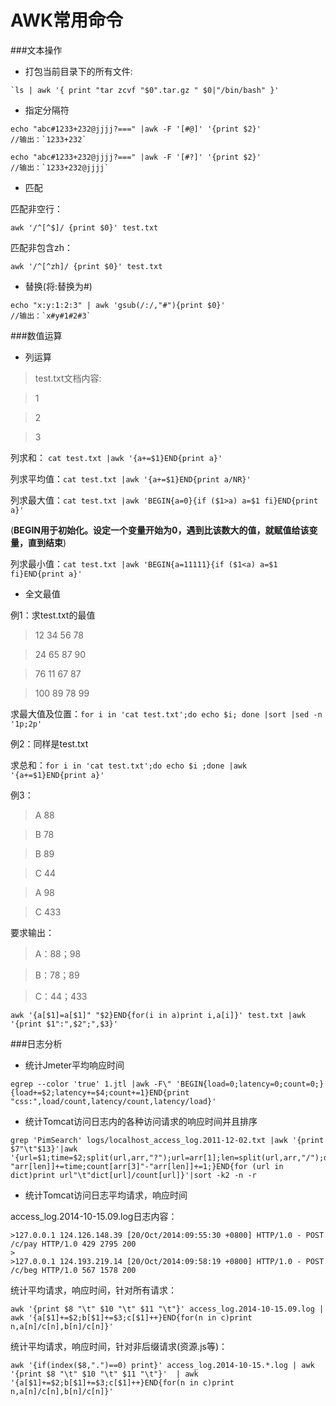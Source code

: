 AWK常用命令
=================
###文本操作
* 打包当前目录下的所有文件:
```shell
`ls | awk '{ print "tar zcvf "$0".tar.gz " $0|"/bin/bash" }'
```
* 指定分隔符
```shell
echo "abc#1233+232@jjjj?===" |awk -F '[#@]' '{print $2}' 
//输出：`1233+232`

echo "abc#1233+232@jjjj?===" |awk -F '[#?]' '{print $2}'
//输出：`1233+232@jjjj`
```
* 匹配

匹配非空行：
```shell
awk '/^[^$]/ {print $0}' test.txt
```
匹配非包含zh：
```shell
awk '/^[^zh]/ {print $0}' test.txt
```
* 替换(将:替换为#)
```shell
echo "x:y:1:2:3" | awk 'gsub(/:/,"#"){print $0}'
//输出：`x#y#1#2#3`
```
###数值运算
* 列运算

>test.txt文档内容:

>1

>2

>3

列求和： `cat test.txt |awk '{a+=$1}END{print a}'`

列求平均值：`cat test.txt |awk '{a+=$1}END{print a/NR}'`

列求最大值：`cat test.txt |awk 'BEGIN{a=0}{if ($1>a) a=$1 fi}END{print a}'`

(**BEGIN用于初始化。设定一个变量开始为0，遇到比该数大的值，就赋值给该变量，直到结束**)

列求最小值：`cat test.txt |awk 'BEGIN{a=11111}{if ($1<a) a=$1 fi}END{print a}'`


* 全文最值

例1：求test.txt的最值

>12 34 56 78

>24 65 87 90

>76 11 67 87

>100 89 78 99

求最大值及位置：`for i in 'cat test.txt';do echo $i; done |sort |sed -n '1p;2p'`  

例2：同样是test.txt

求总和：`for i in 'cat test.txt';do echo $i ;done |awk '{a+=$1}END{print a}'`

例3：

>A     88

>B     78

>B     89

>C     44

>A     98

>C     433

要求输出：

>A：88；98

>B：78；89
          
>C：44；433
          
`awk '{a[$1]=a[$1]" "$2}END{for(i in a)print i,a[i]}' test.txt |awk '{print $1":",$2";",$3}'`

###日志分析

* 统计Jmeter平均响应时间
```shell
egrep --color 'true' 1.jtl |awk -F\" 'BEGIN{load=0;latency=0;count=0;}{load+=$2;latency+=$4;count+=1}END{print "css:",load/count,latency/count,latency/load}'
```

* 统计Tomcat访问日志内的各种访问请求的响应时间并且排序
```shell 
grep 'PimSearch' logs/localhost_access_log.2011-12-02.txt |awk '{print $7"\t"$13}'|awk '{url=$1;time=$2;split(url,arr,"?");url=arr[1];len=split(url,arr,"/");dict[arr[3]"-"arr[len]]+=time;count[arr[3]"-"arr[len]]+=1;}END{for (url in dict)print url"\t"dict[url]/count[url]}'|sort -k2 -n -r
```

* 统计Tomcat访问日志平均请求，响应时间

access_log.2014-10-15.09.log日志内容：
```shell
>127.0.0.1 124.126.148.39 [20/Oct/2014:09:55:30 +0800] HTTP/1.0 - POST /c/pay HTTP/1.0 429 2795 200
>
>127.0.0.1 124.193.219.14 [20/Oct/2014:09:58:19 +0800] HTTP/1.0 - POST /c/beg HTTP/1.0 567 1578 200
```
统计平均请求，响应时间，针对所有请求：
```shell
awk '{print $8 "\t" $10 "\t" $11 "\t"}' access_log.2014-10-15.09.log | awk '{a[$1]+=$2;b[$1]+=$3;c[$1]++}END{for(n in c)print n,a[n]/c[n],b[n]/c[n]}'
```

统计平均请求，响应时间，针对非后缀请求(资源.js等)：
```shell
awk '{if(index($8,".")==0) print}' access_log.2014-10-15.*.log | awk '{print $8 "\t" $10 "\t" $11 "\t"}'  | awk '{a[$1]+=$2;b[$1]+=$3;c[$1]++}END{for(n in c)print n,a[n]/c[n],b[n]/c[n]}'
```
